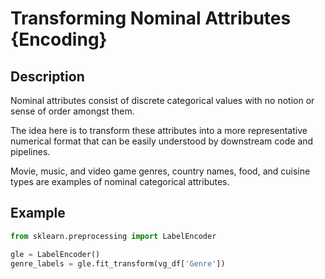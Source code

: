 # Transforming Nominal Attributes {Encoding}

## Description

Nominal attributes consist of discrete categorical values with no notion or sense of order amongst them.

The idea here is to transform these attributes into a more representative numerical format that can be easily understood by downstream code and pipelines.

Movie, music, and video game genres, country names, food, and cuisine types are examples of nominal categorical attributes.

## Example

```python
from sklearn.preprocessing import LabelEncoder

gle = LabelEncoder()
genre_labels = gle.fit_transform(vg_df['Genre'])
```
